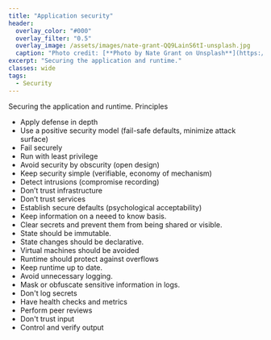 ```yaml
---
title: "Application security"
header:
  overlay_color: "#000"
  overlay_filter: "0.5"
  overlay_image: /assets/images/nate-grant-QQ9LainS6tI-unsplash.jpg
  caption: "Photo credit: [**Photo by Nate Grant on Unsplash**](https://unsplash.com)"
excerpt: "Securing the application and runtime."
classes: wide
tags:
  - Security
---
```

Securing the application and runtime.
Principles
* Apply defense in depth
* Use a positive security model (fail-safe defaults, minimize attack surface)
* Fail securely
* Run with least privilege
* Avoid security by obscurity (open design)
* Keep security simple (verifiable, economy of mechanism)
* Detect intrusions (compromise recording)
* Don’t trust infrastructure
* Don’t trust services
* Establish secure defaults (psychological acceptability)
* Keep information on a neeed to know basis.
* Clear secrets and prevent them from being shared or visible.
* State should be immutable.
* State changes should be declarative.
* Virtual machines should be avoided
* Runtime should protect against overflows
* Keep runtime up to date.
* Avoid unnecessary logging. 
* Mask or obfuscate sensitive information in logs.
* Don't log secrets
* Have health checks and metrics
* Perform peer reviews
* Don't trust input
* Control and verify output

